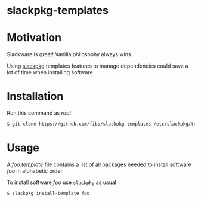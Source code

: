 slackpkg-templates
==================

# Motivation

Slackware is great! Vanilla philosophy always wins.

Using [slackpkg](http://www.slackpkg.org/) templates features to manage dependencies could save a lot of time when installing software.

# Installation

Run this command as *root*

```bash
$ git clone https://github.com/fibo/slackpkg-templates /etc/slackpkg/templates/
```

# Usage

A *foo.template* file contains a list of all packages needed to install software *foo* in alphabetic order.

To install software *foo* use `slackpkg` as usual

```bash
$ slackpkg install-template foo
```
